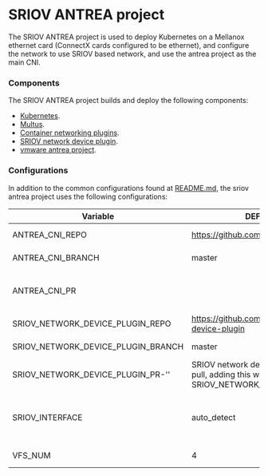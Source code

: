 # SRIOV ANTREA project
The SRIOV ANTREA project is used to deploy Kubernetes on a Mellanox ethernet card (ConnectX cards configured to be ethernet), and configure the network to use SRIOV based network, and use the antrea project as the main CNI.

### Components
The SRIOV ANTREA project builds and deploy the following components:
 
* [Kubernetes](https://github.com/kubernetes/kubernetes).
* [Multus](https://github.com/intel/multus-cni).
* [Container networking plugins](https://github.com/containernetworking/plugins.git).
* [SRIOV network device plugin](https://github.com/intel/sriov-network-device-plugin).
* [vmware antrea project](https://github.com/vmware-tanzu/antrea.git). 

### Configurations
In addition to the common configurations found at [README.md](./README.md), the sriov antrea project uses the following configurations:

|  Variable |  DEFAULT VALUE |  Comments |
|  ------ |  ------ |  ------ |
|  ANTREA_CNI_REPO | https://github.com/vmware-tanzu/antrea.git | antrea project repo to use |
|  ANTREA_CNI_BRANCH | master | antrea project branch to use |
|  ANTREA_CNI_PR | | antrea project pull request to pull, adding this will ignore ANTREA_CNI_BRANCH |
|  SRIOV_NETWORK_DEVICE_PLUGIN_REPO | https://github.com/intel/sriov-network-device-plugin | SRIOV network device plugin repo to use |
|  SRIOV_NETWORK_DEVICE_PLUGIN_BRANCH | master | SRIOV network device plugin branch to build |
|  SRIOV_NETWORK_DEVICE_PLUGIN_PR-'' | SRIOV network device plugin pull request to pull, adding this will ignore SRIOV_NETWORK_DEVICE_PLUGIN_BRANCH |
|  SRIOV_INTERFACE | auto_detect | SRIOV network device, if not specified, the first Mellanox card will be used (does not support ConnectX3) |
|  VFS_NUM | 4 | number of SRIOV VFs to create |

